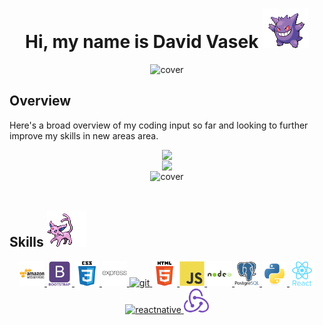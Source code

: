 

<div align="center">
  <h1 align='center'>Hi, my name is David Vasek  <img  src="https://raw.githubusercontent.com/PokeAPI/sprites/master/sprites/pokemon/versions/generation-v/black-white/animated/94.gif" alt="cover" /></h1> 
<img width="80%" height = "300px" src="https://cdn.dribbble.com/users/260312/screenshots/2553737/antnodeskdb.gif" alt="cover" />
</div>

<!-- <h1 align='center'>I'm a Full-Stack Developer</h1>  -->
<!-- <div align="center">
<img  src="https://raw.githubusercontent.com/anshumanv/react-poke-sprites/master/lugia.gif" alt="cover" />
</div> 
 -->




## Overview 
Here's a broad overview of my coding input so far and looking to further improve my skills in new areas area. 

<div align="center">
  <img valign="top" src="https://github-readme-stats.vercel.app/api?username=david-vasek&theme=dracula"/>
</div>
<div align="center">
  <img valign="top" src="https://github-readme-stats.vercel.app/api/top-langs/?username=david-vasek&layout=compact&show_icons=true&theme=dracula"/>
</div>
<div align="center">
<img  src="https://cdn.shopify.com/s/files/1/1793/0115/files/Lugia_ec5f6d45-05fa-43ac-822d-0c26c308ca46_160x160.gif?v=1604073069" alt="cover" />
  </div>
</br>


## Skills <img  src="https://raw.githubusercontent.com/PokeAPI/sprites/master/sprites/pokemon/versions/generation-v/black-white/animated/196.gif" alt="cover" />
<p align="center"> <a href="https://aws.amazon.com" target="_blank"> <img src="https://raw.githubusercontent.com/devicons/devicon/master/icons/amazonwebservices/amazonwebservices-original-wordmark.svg" alt="aws" width="40" height="40"/> </a> <a href="https://getbootstrap.com" target="_blank"> <img src="https://raw.githubusercontent.com/devicons/devicon/master/icons/bootstrap/bootstrap-plain-wordmark.svg" alt="bootstrap" width="40" height="40"/> </a> <a href="https://www.w3schools.com/css/" target="_blank"> <img src="https://raw.githubusercontent.com/devicons/devicon/master/icons/css3/css3-original-wordmark.svg" alt="css3" width="40" height="40"/> </a> <a href="https://expressjs.com" target="_blank"> <img src="https://raw.githubusercontent.com/devicons/devicon/master/icons/express/express-original-wordmark.svg" alt="express" width="40" height="40"/> </a> <a href="https://git-scm.com/" target="_blank"> <img src="https://www.vectorlogo.zone/logos/git-scm/git-scm-icon.svg" alt="git" width="40" height="40"/> </a> <a href="https://www.w3.org/html/" target="_blank"> <img src="https://raw.githubusercontent.com/devicons/devicon/master/icons/html5/html5-original-wordmark.svg" alt="html5" width="40" height="40"/> </a> <a href="https://developer.mozilla.org/en-US/docs/Web/JavaScript" target="_blank"> <img src="https://raw.githubusercontent.com/devicons/devicon/master/icons/javascript/javascript-original.svg" alt="javascript" width="40" height="40"/> </a>  <a href="https://nodejs.org" target="_blank"> <img src="https://raw.githubusercontent.com/devicons/devicon/master/icons/nodejs/nodejs-original-wordmark.svg" alt="nodejs" width="40" height="40"/> </a> <a href="https://www.postgresql.org" target="_blank"> <img src="https://raw.githubusercontent.com/devicons/devicon/master/icons/postgresql/postgresql-original-wordmark.svg" alt="postgresql" width="40" height="40"/> </a> <a href="https://www.python.org" target="_blank"> <img src="https://raw.githubusercontent.com/devicons/devicon/master/icons/python/python-original.svg" alt="python" width="40" height="40"/> </a> <a href="https://reactjs.org/" target="_blank"> <img src="https://raw.githubusercontent.com/devicons/devicon/master/icons/react/react-original-wordmark.svg" alt="react" width="40" height="40"/> </a> <a href="https://reactnative.dev/" target="_blank"> <img src="https://reactnative.dev/img/header_logo.svg" alt="reactnative" width="40" height="40"/> </a> <a href="https://redux.js.org" target="_blank"> <img src="https://raw.githubusercontent.com/devicons/devicon/master/icons/redux/redux-original.svg" alt="redux" width="40" height="40"/> </a> </p>
</div>














<br>
